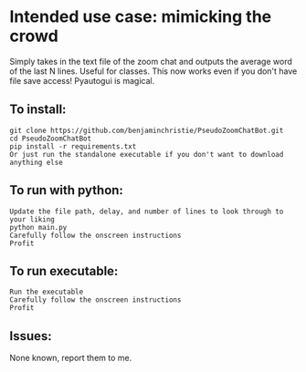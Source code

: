 # Intended use case: mimicking the crowd
Simply takes in the text file of the zoom chat and outputs the average word of the last N lines. Useful for classes.
This now works even if you don't have file save access! Pyautogui is magical.  

## To install:
`git clone https://github.com/benjaminchristie/PseudoZoomChatBot.git`  
`cd PseudoZoomChatBot`  
`pip install -r requirements.txt`   
`Or just run the standalone executable if you don't want to download anything else`  

## To run with python:
`Update the file path, delay, and number of lines to look through to your liking`  
`python main.py`  
`Carefully follow the onscreen instructions`  
`Profit`  

## To run executable:
`Run the executable`  
`Carefully follow the onscreen instructions`  
`Profit`

## Issues:
None known, report them to me.


